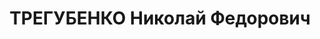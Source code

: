 ---
title: ТРЕГУБЕНКО Николай Федорович
description: 1902 г. р., научный сотрудник института истории [Украины] Академии наук
  УССР приговорен 25.10.1937 ВК ВС СССР по ст. ст. 54–8 и 54–11 УК УССР к расстрелу.
  Реабилитирован в 1958.
---